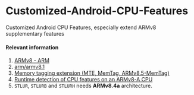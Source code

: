 # Customized-Android-CPU-Features
Customized Android CPU Features, especially extend ARMv8 supplementary features

#### Relevant information

1. [ARMv8 - ARM](https://en.wikichip.org/wiki/arm/armv8)
1. [arm/armv8.1](https://en.wikichip.org/wiki/arm/armv8.1)
1. [Memory tagging extension (MTE, MemTag, ARMv8.5-MemTag)](https://en.wikichip.org/wiki/arm/mte)
1. [Runtime detection of CPU features on an ARMv8-A CPU](https://community.arm.com/developer/tools-software/oss-platforms/b/android-blog/posts/runtime-detection-of-cpu-features-on-an-armv8-a-cpu)
1. `STLUR`, `STLURB` and `STLURH` needs **ARMv8.4a** architecture.
